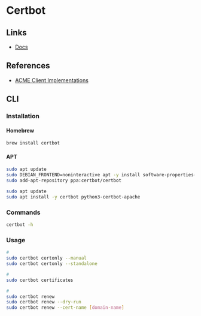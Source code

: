 # Certbot

<!--
https://ericnish.io/blog/renew-lets-encrypt-ssl-certificate-aws-cloudfront/
-->

## Links

- [Docs](https://certbot.eff.org/docs/)

## References

- [ACME Client Implementations](https://letsencrypt.org/docs/client-options/)

## CLI

### Installation

#### Homebrew

```sh
brew install certbot
```

#### APT

```sh
sudo apt update
sudo DEBIAN_FRONTEND=noninteractive apt -y install software-properties-common
sudo add-apt-repository ppa:certbot/certbot

sudo apt update
sudo apt install -y certbot python3-certbot-apache
```

### Commands

```sh
certbot -h
```

### Usage

```sh
#
sudo certbot certonly --manual
sudo certbot certonly --standalone

#
sudo certbot certificates

#
sudo certbot renew
sudo certbot renew --dry-run
sudo certbot renew --cert-name [domain-name]
```

<!--
sudo ufw allow https
-->

<!--
sudo cat /etc/letsencrypt/live/example.com/cert.pem # Certificate body
sudo cat /etc/letsencrypt/live/example.com/privkey.pem # Certificate private key
sudo cat /etc/letsencrypt/live/example.com/fullchain.pem # Certificate chain
-->

<!-- ### Tips

####

```sh
#
sudo crontab -l
sudo crontab -e

#
30 4 1 * * sudo certbot renew --quiet
15 15 5 * * sudo certbot renew --quiet
``` -->
